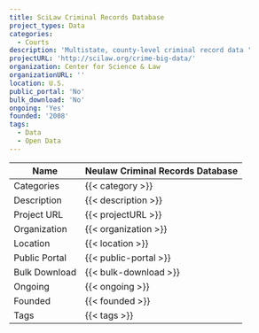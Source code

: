 ```yaml
---
title: SciLaw Criminal Records Database
project_types: Data
categories:
  - Courts
description: 'Multistate, county-level criminal record data '
projectURL: 'http://scilaw.org/crime-big-data/'
organization: Center for Science & Law
organizationURL: ''
location: U.S.
public_portal: 'No'
bulk_download: 'No'
ongoing: 'Yes'
founded: '2008'
tags:
  - Data
  - Open Data
---
```



Name                    |  Neulaw Criminal Records Database    
------------------------|----
Categories              | {{< category >}} 
Description             | {{< description >}} 
Project URL             | {{< projectURL >}} 
Organization            | {{< organization >}} 
Location                | {{< location >}} 
Public Portal           | {{< public-portal >}} 
Bulk Download           | {{< bulk-download >}} 
Ongoing                 | {{< ongoing >}} 
Founded                 | {{< founded >}} 
Tags                    | {{< tags >}} 
